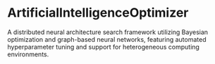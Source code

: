 # ArtificialIntelligenceOptimizer
A distributed neural architecture search framework utilizing Bayesian optimization and graph-based neural networks, featuring automated hyperparameter tuning and support for heterogeneous computing environments.
